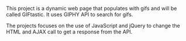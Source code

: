 This project is a dynamic web page that populates with gifs and will be called GIFtastic. It uses GIPHY API to search for gifs.

The projects focuses on the use of JavaScript and jQuery to change the HTML and AJAX call to get a response from the API.